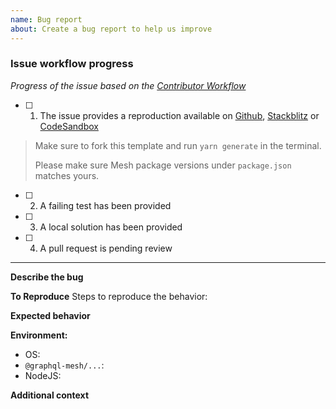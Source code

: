 ```yaml
---
name: Bug report
about: Create a bug report to help us improve
---
```


### Issue workflow progress

<!-- PLEASE DO NOT REMOVE THIS SECTION -->

_Progress of the issue based on the
[Contributor Workflow](https://github.com/the-guild-org/Stack/blob/master/CONTRIBUTING.md#a-typical-contributor-workflow)_

- [ ] 1. The issue provides a reproduction available on
     [Github](https://github.com/Urigo/graphql-mesh/tree/master/examples/hello-world),
     [Stackblitz](https://stackblitz.com/github/Urigo/graphql-mesh/tree/master/examples/hello-world)
     or
     [CodeSandbox](https://codesandbox.io/s/github/Urigo/graphql-mesh/tree/master/examples/hello-world)

> Make sure to fork this template and run `yarn generate` in the terminal.
>
> Please make sure Mesh package versions under `package.json` matches yours.

- [ ] 2. A failing test has been provided
- [ ] 3. A local solution has been provided
- [ ] 4. A pull request is pending review

---

**Describe the bug**

<!-- A clear and concise description of what the bug is. -->

**To Reproduce** Steps to reproduce the behavior:

<!-- Adding a codesandbox can help us understand the bug better and speed up things -->

**Expected behavior**

<!-- A clear and concise description of what you expected to happen. -->

**Environment:**

- OS:
- `@graphql-mesh/...`:
- NodeJS:

**Additional context**

<!-- Add any other context about the problem here. -->
